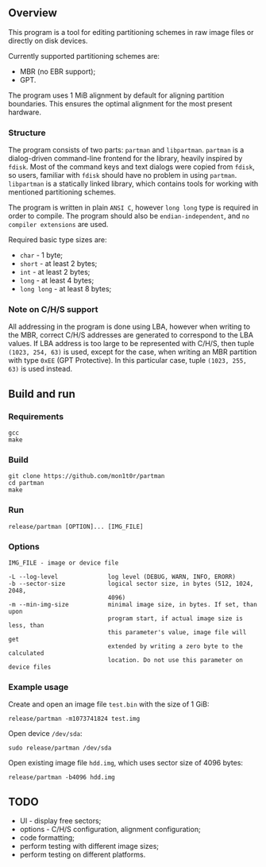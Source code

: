 ## Overview
This program is a tool for editing partitioning schemes in raw image files or
directly on disk devices.

Currently supported partitioning schemes are:
 - MBR (no EBR support);
 - GPT.

The program uses 1 MiB alignment by default for aligning partition boundaries.
This ensures the optimal alignment for the most present hardware.

### Structure
The program consists of two parts: `partman` and `libpartman`. `partman` is a
dialog-driven command-line frontend for the library, heavily inspired by
`fdisk`. Most of the command keys and text dialogs were copied from `fdisk`, so
users, familiar with `fdisk` should have no problem in using `partman`.
`libpartman` is a statically linked library, which contains tools for working
with mentioned partitioning schemes.

The program is written in plain `ANSI C`, however `long long` type is required
in order to compile. The program should also be `endian-independent`, and `no
compiler extensions` are used.

Required basic type sizes are:
- `char`      - 1 byte;
- `short`     - at least 2 bytes;
- `int`       - at least 2 bytes;
- `long`      - at least 4 bytes;
- `long long` - at least 8 bytes;

### Note on C/H/S support
All addressing in the program is done using LBA, however when writing to the
MBR, correct C/H/S addresses are generated to correspond to the LBA values.
If LBA address is too large to be represented with C/H/S, then tuple
`(1023, 254, 63)` is used, except for the case, when writing an MBR partition
with type `0xEE` (GPT Protective). In this particular case, tuple
`(1023, 255, 63)` is used instead.

## Build and run
### Requirements
```
gcc
make
```

### Build
```
git clone https://github.com/mon1t0r/partman
cd partman
make
```

### Run
```
release/partman [OPTION]... [IMG_FILE]
```

### Options
```
IMG_FILE - image or device file

-L --log-level              log level (DEBUG, WARN, INFO, ERORR)
-b --sector-size            logical sector size, in bytes (512, 1024, 2048,
                            4096)
-m --min-img-size           minimal image size, in bytes. If set, than upon
                            program start, if actual image size is less, than
                            this parameter's value, image file will get
                            extended by writing a zero byte to the calculated
                            location. Do not use this parameter on device files
```

### Example usage
Create and open an image file `test.bin` with the size of 1 GiB:
```
release/partman -m1073741824 test.img
```

Open device `/dev/sda`:
```
sudo release/partman /dev/sda
```

Open existing image file `hdd.img`, which uses sector size of 4096 bytes:
```
release/partman -b4096 hdd.img
```

## TODO
 - UI - display free sectors;
 - options - C/H/S configuration, alignment configuration;
 - code formatting;
 - perform testing with different image sizes;
 - perform testing on different platforms.

